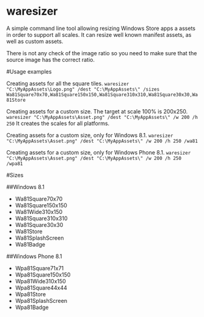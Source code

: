 waresizer
=========

A simple command line tool allowing resizing Windows Store apps a assets in order to support all scales.
It can resize well known manifest assets, as well as custom assets.

There is not any check of the image ratio so you need to make sure that the source image has the correct ratio.

#Usage examples

Creating assets for all the square tiles. 
`waresizer "C:\MyAppAssets\Logo.png" /dest "C:\MyAppAssets\" /sizes Wa81Square70x70,Wa81Square150x150,Wa81Square310x310,Wa81Square30x30,Wa81Store`

Creating assets for a custom size. The target at scale 100% is 200x250.
`waresizer "C:\MyAppAssets\Asset.png" /dest "C:\MyAppAssets\" /w 200 /h 250`
It creates the scales for all platforms.

Creating assets for a custom size, only for Windows 8.1.
`waresizer "C:\MyAppAssets\Asset.png" /dest "C:\MyAppAssets\" /w 200 /h 250 /wa81`

Creating assets for a custom size, only for Windows Phone 8.1.
`waresizer "C:\MyAppAssets\Asset.png" /dest "C:\MyAppAssets\" /w 200 /h 250 /wpa81`

#Sizes

##Windows 8.1

- Wa81Square70x70	
- Wa81Square150x150	
- Wa81Wide310x150	
- Wa81Square310x310	
- Wa81Square30x30	
- Wa81Store			
- Wa81SplashScreen	
- Wa81Badge	

##Windows Phone 8.1

- Wpa81Square71x71	
- Wpa81Square150x150
- Wpa81Wide310x150	
- Wpa81Square44x44	
- Wpa81Store		
- Wpa81SplashScreen	
- Wpa81Badge		

